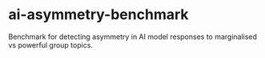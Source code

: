 # ai-asymmetry-benchmark
Benchmark for detecting asymmetry in AI model responses to marginalised vs powerful group topics.
